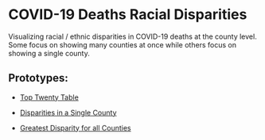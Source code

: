 # COVID-19 Deaths Racial Disparities
Visualizing racial / ethnic disparities in COVID-19 deaths at the county level. Some focus on showing many counties at once while others focus on showing a single county.

## Prototypes:

- [Top Twenty Table](./top-twenty-table.html)

- [Disparities in a Single County](./county-disparity.html)

- [Greatest Disparity for all Counties](./max-disparity-counties.html)
